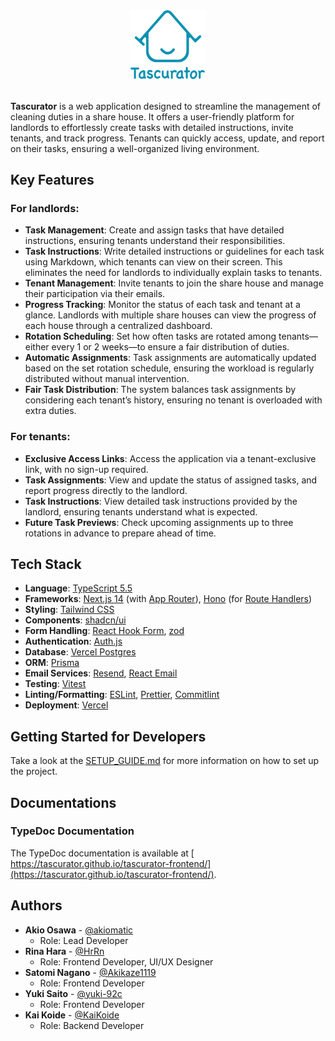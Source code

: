 <div align="center">
	<img src="public/logo.svg" alt="Tascurator Logo" width="120" />
</div>

<br>

**Tascurator** is a web application designed to streamline the management of cleaning duties in a share house.
It offers a user-friendly platform for landlords to effortlessly create tasks with detailed instructions, invite tenants, and track progress.
Tenants can quickly access, update, and report on their tasks, ensuring a well-organized living environment.

## Key Features

### For landlords:

- **Task Management**: Create and assign tasks that have detailed instructions, ensuring tenants understand their responsibilities.
- **Task Instructions**: Write detailed instructions or guidelines for each task using Markdown, which tenants can view on their screen. This eliminates the need for landlords to individually explain tasks to tenants.
- **Tenant Management**: Invite tenants to join the share house and manage their participation via their emails.
- **Progress Tracking**: Monitor the status of each task and tenant at a glance. Landlords with multiple share houses can view the progress of each house through a centralized dashboard.
- **Rotation Scheduling**: Set how often tasks are rotated among tenants—either every 1 or 2 weeks—to ensure a fair distribution of duties.
- **Automatic Assignments**: Task assignments are automatically updated based on the set rotation schedule, ensuring the workload is regularly distributed without manual intervention.
- **Fair Task Distribution**: The system balances task assignments by considering each tenant’s history, ensuring no tenant is overloaded with extra duties.

### For tenants:

- **Exclusive Access Links**: Access the application via a tenant-exclusive link, with no sign-up required.
- **Task Assignments**: View and update the status of assigned tasks, and report progress directly to the landlord.
- **Task Instructions**: View detailed task instructions provided by the landlord, ensuring tenants understand what is expected.
- **Future Task Previews**: Check upcoming assignments up to three rotations in advance to prepare ahead of time.

## Tech Stack

- **Language**: [TypeScript 5.5](https://devblogs.microsoft.com/typescript/announcing-typescript-5-5/)
- **Frameworks**: [Next.js 14](https://nextjs.org/blog/next-14) (with [App Router](https://nextjs.org/docs/app)), [Hono](https://hono.dev/) (for [Route Handlers](https://nextjs.org/docs/app/building-your-application/routing/route-handlers))
- **Styling**: [Tailwind CSS](https://tailwindcss.com/)
- **Components**: [shadcn/ui](https://ui.shadcn.com/)
- **Form Handling**: [React Hook Form](https://react-hook-form.com/), [zod](https://zod.dev/)
- **Authentication**: [Auth.js](https://authjs.dev/)
- **Database**: [Vercel Postgres](https://vercel.com/docs/storage/vercel-postgres)
- **ORM**: [Prisma](https://www.prisma.io/)
- **Email Services**: [Resend](https://resend.com/), [React Email](https://react.email/)
- **Testing**: [Vitest](https://vitest.dev/)
- **Linting/Formatting**: [ESLint](https://eslint.org/), [Prettier](https://prettier.io/), [Commitlint](https://commitlint.js.org/)
- **Deployment**: [Vercel](https://vercel.com/)

## Getting Started for Developers

Take a look at the [SETUP_GUIDE.md](SETUP_GUIDE.md) for more information on how to set up the project.

## Documentations

### TypeDoc Documentation

The TypeDoc documentation is available at [
https://tascurator.github.io/tascurator-frontend/](https://tascurator.github.io/tascurator-frontend/).

## Authors

- **Akio Osawa** - [@akiomatic](https://github.com/akiomatic)
  - Role: Lead Developer
- **Rina Hara** - [@HrRn](https://github.com/HrRn)
  - Role: Frontend Developer, UI/UX Designer
- **Satomi Nagano** - [@Akikaze1119](https://github.com/Akikaze1119)
  - Role: Frontend Developer
- **Yuki Saito** - [@yuki-92c](https://github.com/yuki-92c)
  - Role: Frontend Developer
- **Kai Koide** - [@KaiKoide](https://github.com/KaiKoide)
  - Role: Backend Developer
